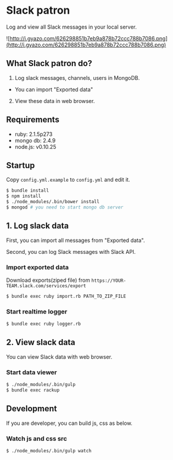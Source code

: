 # Slack patron

Log and view all Slack messages in your local server.

![http://i.gyazo.com/626298851b7eb9a878b72ccc788b7086.png](http://i.gyazo.com/626298851b7eb9a878b72ccc788b7086.png)

## What Slack patron do?

1. Log slack messages, channels, users in MongoDB.
  - You can import "Exported data"
2. View these data in web browser.

## Requirements

- ruby: 2.1.5p273
- mongo db: 2.4.9
- node.js: v0.10.25

## Startup

Copy `config.yml.example` to `config.yml` and edit it.

```sh
$ bundle install
$ npm install
$ ./node_modules/.bin/bower install
$ mongod # you need to start mongo db server
```

## 1. Log slack data

First, you can import all messages from "Exported data".

Second, you can log Slack messages with Slack API.

### Import exported data

Download exports(ziped file) from `https://YOUR-TEAM.slack.com/services/export`

```sh
$ bundle exec ruby import.rb PATH_TO_ZIP_FILE
```

### Start realtime logger

```sh
$ bundle exec ruby logger.rb
```

## 2. View slack data

You can view Slack data with web browser.

### Start data viewer

```sh
$ ./node_modules/.bin/gulp
$ bundle exec rackup
```

## Development

If you are developer, you can build js, css as below.

### Watch js and css src

```
$ ./node_modules/.bin/gulp watch
```
